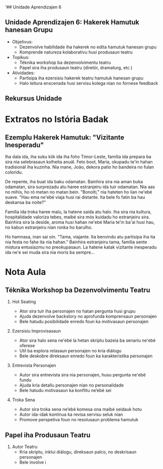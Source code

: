 '## Unidade Aprendizajen 6

## Unidade Aprendizajen 6: Hakerek Hamutuk hanesan Grupu
- Objetivus:
  * Dezenvolve habilidade iha hakerek no edita hamutuk hanesan grupu
  * Komprende natureza kolaborativu husi produsaun teatru
- Topikus:
  * Téknika workshop ba dezenvolvimentu teatru
  * Papel sira iha produsaun teatru (diretór, dramaturg, etc.)
- Atividades:
  * Partisipa iha ezersisiu hakerek teatru hamutuk hanesan grupu
  * Halo leitura enscenada husi servisu kolega nian no fornese feedback

## Rekursus Unidade

# Extratos no Istória Badak

## Ezemplu Hakerek Hamutuk: "Vizitante Inesperadu"

Iha dala ida, iha suku kiik ida iha foho Timor-Leste, família ida prepara ba sira nia selebrasaun kolheita anuál. Feto boot, Maria, okupadu te'in hahan tradisionál iha kuzinha. Nia mane, João, dekora patio ho bandeira no fulan coloridu.

De repente, iha buat ida baku odamatan. Bainhira sira nia aman buka odamatan, sira surprezadu atu haree estranjeiru ida tuir odamatan. Nia aas no mihis, ho ró metan no matan bein. "Bonoiti," nia hateten ho lian ne'ebé suave. "Hau ema ne'ebé viaja husi rai distante. Ita bele fo fatin ba hau deskansa ba noite?"

Família ida troka haree malu, la hatene saida atu halo. Iha sira nia kultura, hospitalidade valoriza tebes, maibé sira mós kuidadu ho estranjeiru sira. Bainhira sira la deside, aroma husi hahan ne'ebé Maria te'in ba'ai husi hau, no kabun estranjeiru nian ronka ho barulho.

Ho hamnasa, inan sai oin. "Tama, viajante. Ita benvindu atu partisipa iha ita nia festa no fahe ita nia hahan." Bainhira estranjeiru tama, família sente mistura entusiazmu no preokupasaun. La hatene katak vizitante inesperadu ida ne'e sei muda sira nia moris ba sempre...

# Nota Aula

## Téknika Workshop ba Dezenvolvimentu Teatru

1. Hot Seating
   - Ator sira tuir iha personajen no hatan pergunta husi grupu
   - Ajuda dezenvolve backstory no aprofunda komprensaun personajen
   - Bele hatudu posibilidade enredo foun ka motivasaun personajen

2. Ezersisiu Improvisasaun
   - Ator sira halo sena ne'ebé la hetan skriptu bazeia ba senariu ne'ebé oferese
   - Util ba esplora relasaun personajen no kria diálogu
   - Bele deskobre direksaun enredo foun ka karakteristika personajen

3. Entrevista Personajen
   - Autor sira entrevista sira nia personajen, husu pergunta ne'ebé fundu
   - Ajuda kria detallu personajen nian no personalidade
   - Bele hatudu motivasaun ka konflitu ne’ebé sei

4. Troka Sena
   - Autor sira troka sena ne’ebé komesa ona maibé seidauk hotu
   - Autor ida-idak kontinua ka revisa servisu seluk nian
   - Promove perspetiva foun no resolusaun problema hamutuk

## Papel iha Produsaun Teatru

1. Autor Teatru
   - Kria skriptu, inklui diálogu, direksaun palco, no deskrisaun personajen
   - Bele involve i